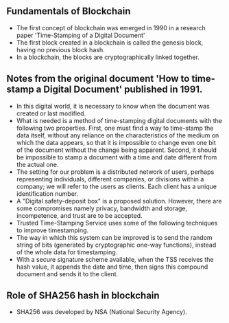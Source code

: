## Fundamentals of Blockchain

- The first concept of blockchain was emerged in 1990 in a research paper 'Time-Stamping of a Digital Document'
- The first block created in a blockchain is called the genesis block, having no previous block hash.
- In a blockchain, the blocks are cryptographically linked together.


## Notes from the original document 'How to time-stamp a Digital Document' published in 1991.

- In this digital world, it is necessary to know when the document was created or last modified.
- What is needed is a method of time-stamping digital documents with the following two properties. First, one must find a way to time-stamp the data itself, without any reliance on the characteristics of the medium on which the data appears, so that it is impossible to change even one bit of the document without the change being apparent. Second, it should be impossible to stamp a document with a time and date different from the actual one.
- The setting for our problem is a distributed network of users, perhaps representing individuals, different companies, or divisions within a company; we will refer to the users as clients. Each client has a unique identification number.
- A "Digital safety-deposit box" is a proposed solution. However, there are some compromises namely privacy, bandwidth and storage, incompetence, and trust are to be accepted.
- Trusted Time-Stamping Service uses some of the following techniques to improve timestamping.
- The way in which this system can be improved is to send the random string of bits (generated by cryptographic one-way functions), instead of the whole data for timestamping.
- With a secure signature scheme available, when the TSS receives the hash value, it appends the date and time, then signs this compound document and sends it to the client.

## Role of SHA256 hash in blockchain

- SHA256 was developed by NSA (National Security Agency).